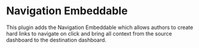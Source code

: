 # Navigation Embeddable

This plugin adds the Navigation Embeddable which allows authors to create hard links to navigate on click and bring all context from the source dashboard to the destination dashboard.
